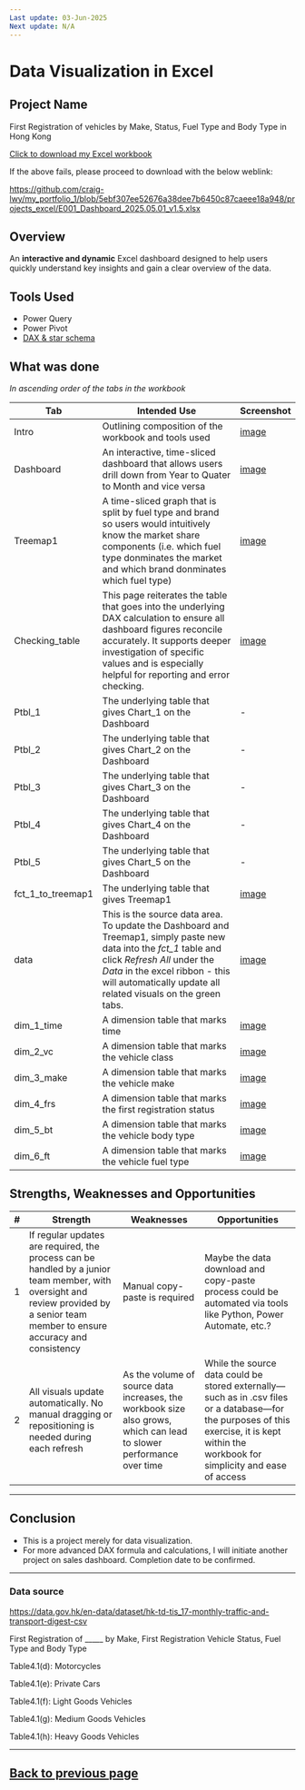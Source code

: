 ```yaml
---
Last update: 03-Jun-2025
Next update: N/A
---
```


# Data Visualization in Excel


## Project Name
First Registration of vehicles by Make, Status, Fuel Type and Body Type in Hong Kong

[Click to download my Excel workbook](/my_portfolio_1/projects_excel/E001_Dashboard_2025.05.01_v1.5.xlsx)

If the above fails, please proceed to download with the below weblink:

https://github.com/craig-lwy/my_portfolio_1/blob/5ebf307ee52676a38dee7b6450c87caeee18a948/projects_excel/E001_Dashboard_2025.05.01_v1.5.xlsx


## Overview
An **interactive and dynamic** Excel dashboard designed to help users quickly understand key insights and gain a clear overview of the data.


## Tools Used
- Power Query
- Power Pivot
- [DAX & star schema](/my_portfolio_1/images/E001/E001_data_model.png)


## What was done
*In ascending order of the tabs in the workbook*

| Tab | Intended Use | Screenshot |
| --- | ------------ | ---------- |
| Intro | Outlining composition of the workbook and tools used | [image](/my_portfolio_1/images/E001/E001_page_01_intro.png) |
| Dashboard | An interactive, time-sliced dashboard that allows users drill down from Year to Quater to Month and vice versa | [image](/my_portfolio_1/images/E001/E001_page_02_Dashboard.png) |
| Treemap1 | A time-sliced graph that is split by fuel type and brand so users would intuitively know the market share components (i.e. which fuel type donminates the market and which brand donminates which fuel type) | [image](/my_portfolio_1/images/E001/E001_page_03_Treemap1.png) |
| Checking_table | This page reiterates the table that goes into the underlying DAX calculation to ensure all dashboard figures reconcile accurately. It supports deeper investigation of specific values and is especially helpful for reporting and error checking. | [image](/my_portfolio_1/images/E001/E001_page_04_Checking_table.png) |
| Ptbl_1 | The underlying table that gives Chart_1 on the Dashboard | - |
| Ptbl_2 | The underlying table that gives Chart_2 on the Dashboard | - |
| Ptbl_3 | The underlying table that gives Chart_3 on the Dashboard | - |
| Ptbl_4 | The underlying table that gives Chart_4 on the Dashboard | - |
| Ptbl_5 | The underlying table that gives Chart_5 on the Dashboard | - |
| fct_1_to_treemap1 | The underlying table that gives Treemap1 | [image](/my_portfolio_1/images/E001/E001_page_10_fct_1_to_treemap1.png) |
| data | This is the source data area. To update the Dashboard and Treemap1, simply paste new data into the *fct_1* table and click *Refresh All* under the *Data* in the excel ribbon - this will automatically update all related visuals on the green tabs. | [image](/my_portfolio_1/images/E001/E001_page_11_data.png) |
| dim_1_time | A dimension table that marks time | [image](/my_portfolio_1/images/E001/E001_page_12_dim_1_time.png) |
| dim_2_vc | A dimension table that marks the vehicle class | [image](/my_portfolio_1/images/E001/E001_page_13_dim_2_vc.png) |
| dim_3_make | A dimension table that marks the vehicle make | [image](/my_portfolio_1/images/E001/E001_page_14_dim_3_make.png) |
| dim_4_frs | A dimension table that marks the first registration status | [image](/my_portfolio_1/images/E001/E001_page_15_dim_4_frs.png) |
| dim_5_bt | A dimension table that marks the vehicle body type | [image](/my_portfolio_1/images/E001/E001_page_16_dim_5_bt.png) |
| dim_6_ft | A dimension table that marks the vehicle fuel type | [image](/my_portfolio_1/images/E001/E001_page_17_dim_6_ft.png) |


## Strengths, Weaknesses and Opportunities

| # | Strength | Weaknesses | Opportunities |
|---|----------|------------|---------------|
| 1 | If regular updates are required, the process can be handled by a junior team member, with oversight and review provided by a senior team member to ensure accuracy and consistency | Manual copy-paste is required | Maybe the data download and copy-paste process could be automated via tools like Python, Power Automate, etc.? |
| 2 | All visuals update automatically. No manual dragging or repositioning is needed during each refresh | As the volume of source data increases, the workbook size also grows, which can lead to slower performance over time | While the source data could be stored externally—such as in .csv files or a database—for the purposes of this exercise, it is kept within the workbook for simplicity and ease of access |


---

## Conclusion

- This is a project merely for data visualization.
- For more advanced DAX formula and calculations, I will initiate another project on sales dashboard. Completion date to be confirmed.

---


### Data source
https://data.gov.hk/en-data/dataset/hk-td-tis_17-monthly-traffic-and-transport-digest-csv

First Registration of _____ by Make, First Registration Vehicle Status, Fuel Type and Body Type

Table4.1(d): Motorcycles

Table4.1(e): Private Cars

Table4.1(f): Light Goods Vehicles

Table4.1(g): Medium Goods Vehicles

Table4.1(h): Heavy Goods Vehicles


---
[Back to previous page](../projects_excel.md)
---
